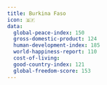 ```yaml
---
title: Burkina Faso
icon: 🇧🇫
data:
  global-peace-index: 150
  gross-domestic-product: 124
  human-development-index: 185
  world-happiness-report: 110
  cost-of-living:
  good-country-index: 121
  global-freedom-score: 153
---
```

